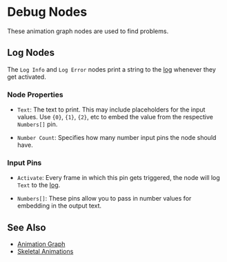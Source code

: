 # Debug Nodes

These animation graph nodes are used to find problems.

## Log Nodes

The `Log Info` and `Log Error` nodes print a string to the [log](../../../debugging/logging.md) whenever they get activated.

### Node Properties

* `Text`: The text to print. This may include placeholders for the input values. Use `{0}`, `{1}`, `{2}`, etc to embed the value from the respective `Numbers[]` pin.

* `Number Count`: Specifies how many number input pins the node should have.

### Input Pins

* `Activate`: Every frame in which this pin gets triggered, the node will log `Text` to the [log](../../../debugging/logging.md).

* `Numbers[]`: These pins allow you to pass in number values for embedding in the output text.

## See Also

* [Animation Graph](animation-graph-overview.md)
* [Skeletal Animations](../skeletal-animation-overview.md)
